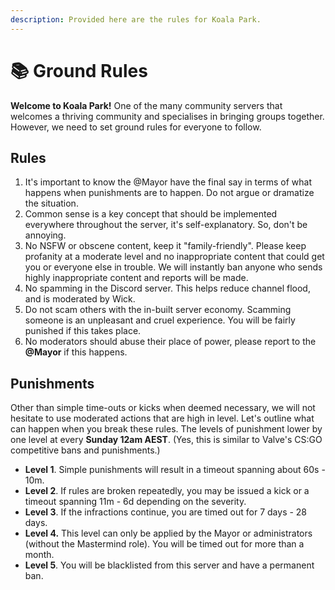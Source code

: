 ```yaml
---
description: Provided here are the rules for Koala Park.
---
```


# 📚 Ground Rules

**Welcome to Koala Park!** One of the many community servers that welcomes a thriving community and specialises in bringing groups together. However, we need to set ground rules for everyone to follow.

## Rules

1. It's important to know the @Mayor have the final say in terms of what happens when punishments are to happen. Do not argue or dramatize the situation.
2. Common sense is a key concept that should be implemented everywhere throughout the server, it's self-explanatory. So, don't be annoying.
3. No NSFW or obscene content, keep it "family-friendly". Please keep profanity at a moderate level and no inappropriate content that could get you or everyone else in trouble. We will instantly ban anyone who sends highly inappropriate content and reports will be made.
4. No spamming in the Discord server. This helps reduce channel flood, and is moderated by Wick.
5. Do not scam others with the in-built server economy. Scamming someone is an unpleasant and cruel experience. You will be fairly punished if this takes place.
6. No moderators should abuse their place of power, please report to the **@Mayor** if this happens.

## Punishments

Other than simple time-outs or kicks when deemed necessary, we will not hesitate to use moderated actions that are high in level. Let's outline what can happen when you break these rules. The levels of punishment lower by one level at every **Sunday 12am AEST**. (Yes, this is similar to Valve's CS:GO competitive bans and punishments.)

* **Level 1**. Simple punishments will result in a timeout spanning about 60s - 10m.
* **Level 2**. If rules are broken repeatedly, you may be issued a kick or a timeout spanning 11m - 6d depending on the severity.
* **Level 3**. If the infractions continue, you are timed out for 7 days - 28 days.
* **Level 4.** This level can only be applied by the Mayor or administrators (without the Mastermind role). You will be timed out for more than a month.
* **Level 5**. You will be blacklisted from this server and have a permanent ban.
